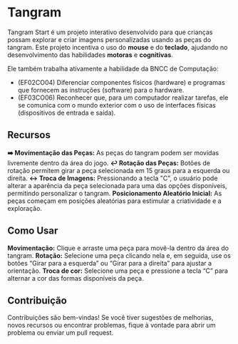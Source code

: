 # Tangram 

Tangram Start é um projeto interativo desenvolvido para que crianças possam explorar e criar imagens personalizadas usando as peças do tangram. 
Este projeto incentiva o uso do **mouse** e do **teclado**, ajudando no desenvolvimento das habilidades **motoras** e **cognitivas**.

Ele também trabalha ativamente a habilidade da BNCC de Computação: 
* (EF02CO04) Diferenciar componentes físicos (hardware) e programas que fornecem as instruções (software) para o hardware.
* (EF03CO06) Reconhecer que, para um computador realizar tarefas, ele se comunica com o mundo exterior com o uso de interfaces físicas (dispositivos de entrada e saída).

## Recursos
**➡️ Movimentação das Peças:** As peças do tangram podem ser movidas livremente dentro da área do jogo.
**↩️ Rotação das Peças:** Botões de rotação permitem girar a peça selecionada em 15 graus para a esquerda ou direita.
**↔️ Troca de Imagens:** Pressionando a tecla "C", o usuário pode alterar a aparência da peça selecionada para uma das opções disponíveis, permitindo personalizar o tangram.
**Posicionamento Aleatório Inicial:** As peças começam em posições aleatórias para estimular a criatividade e a exploração.

## Como Usar
**Movimentação:** Clique e arraste uma peça para movê-la dentro da área do tangram.
**Rotação:** Selecione uma peça clicando nela e, em seguida, use os botões “Girar para a esquerda” ou “Girar para a direita” para ajustar a orientação.
**Troca de cor:** Selecione uma peça e pressione a tecla “C” para alternar a cor das formas disponíveis da peça.

## Contribuição
Contribuições são bem-vindas! Se você tiver sugestões de melhorias, novos recursos ou encontrar problemas, fique à vontade para abrir um problema ou enviar um pull request.
